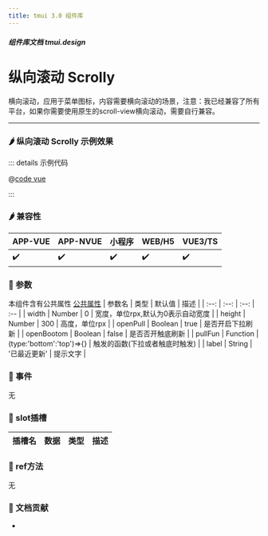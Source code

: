 ```yaml
---
title: tmui 3.0 组件库
---
```


<dirtoc></dirtoc>

##### 组件库文档 tmui.design

# 纵向滚动 Scrolly <Badge type="danger" text="试验 v3.0.83+" vertical="middle" />
横向滚动，应用于菜单图标，内容需要横向滚动的场景，注意：我已经兼容了所有平台，如果你需要使用原生的scroll-view横向滚动，需要自行兼容。

---

### :hot_pepper: 纵向滚动 Scrolly 示例效果

<webview url="https://tmui.design/h5/#/pages/other/scrolly"></webview>

::: details 示例代码

@[code vue](pages/other/scrollx.nvue)

:::


### :hot_pepper: 兼容性

| APP-VUE | APP-NVUE | 小程序 | WEB/H5 | VUE3/TS |
| --- | --- | --- | --- | --- |
| :heavy_check_mark: | :heavy_check_mark: | :heavy_check_mark: | :heavy_check_mark: | :heavy_check_mark: |

### :seedling: 参数
本组件含有公共属性 [公共属性](/doc/spec/组件公共样式.md)
| 参数名 | 类型 | 默认值 | 描述 |
| :--: | :--: | :--: | :-- |
| width | Number | 0 | 宽度，单位rpx,默认为0表示自动宽度 |
| height | Number | 300 | 高度，单位rpx |
| openPull | Boolean | true | 是否开启下拉刷新 |
| openBootom | Boolean | false | 是否否开触底刷新 |
| pullFun | Function | (type:'bottom':'top')=>{} | 触发的函数(下拉或者触底时触发) |
| label | String | '已最近更新' | 提示文字 |


### :rose: 事件
无

### :corn: slot插槽
| 插槽名 | 数据 | 类型 | 描述 |
| :--: | :--: | :--: | :-- |

### :green_salad: ref方法
无

### :couplekiss: 文档贡献

-